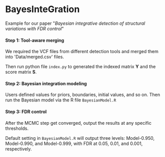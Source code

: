 # BayesInteGration
Example for our paper "*Bayesian integrative detection of structural variations with FDR control*"

#### Step 1: Tool-aware merging

  We required the VCF files from different detection tools and merged them into 'Data/merged.csv' files.

  Then run python file `index.py` to generated the indexed matrix $\boldsymbol{Y}$ and the score matrix $\boldsymbol{S}$.

#### Step 2: Bayesian integration modeling

  Users defined values for priors, boundaries, initial values, and so on. Then run the Bayesian model via the R file `BayesianModel.R`

#### Step 3: FDR control

  After the MCMC step get converged, output the results at any specific thresholds. 
  
  Default setting in `BayesianModel.R` will output three levels: Model-0.950, Model-0.990, and Model-0.999, with FDR at 0.05, 0.01, and 0.001, respectively.
